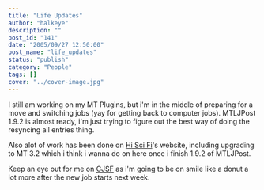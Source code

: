 ```yaml
---
title: "Life Updates"
author: "halkeye"
description: ""
post_id: "141"
date: "2005/09/27 12:50:00"
post_name: "life_updates"
status: "publish"
category: "People"
tags: []
cover: "../cover-image.jpg"
---
```


I still am working on my MT Plugins, but i'm in the middle of preparing for a move and switching jobs (yay for getting back to computer jobs). MTLJPost 1.9.2 is almost ready, i'm just trying to figure out the best way of doing the resyncing all entries thing.

Also alot of work has been done on [Hi Sci Fi](https://www.hiscifi.com)'s website, including upgrading to MT 3.2 which i think i wanna do on here once i finish 1.9.2 of MTLJPost.

Keep an eye out for me on [CJSF](https://www.cjsf.ca) as i'm going to be on smile like a donut a lot more after the new job starts next week.
